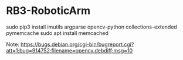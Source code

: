 # RB3-RoboticArm
 sudo pip3 install imutils argparse opencv-python collections-extended pymemcache
 sudo apt install memcached

Note: https://bugs.debian.org/cgi-bin/bugreport.cgi?att=1;bug=914752;filename=opencv.debdiff;msg=10
